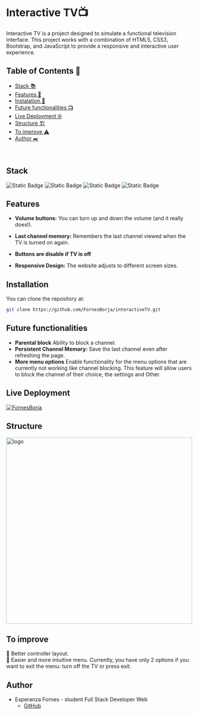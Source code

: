 # Interactive TV📺
Interactive TV is a project designed to simulate a functional television interface. This project works with a combination of HTML5, CSS3, Bootstrap, and JavaScript to provide a responsive and interactive user experience.

## Table of Contents 📂

- <a href="#stack">Stack 📚</a>
- <a href="#features">Features 👾</a>
- <a href="#instalation">Instalation 💾</a>
- <a href="#future-functionalities">Future functionalities 📺</a>
- <a href="#live-deployment">Live Deployment 🌐</a>
- <a href="#structure">Structure 🏗️</a>
- <a href="#to-improve">To improve ⚠️</a>
- <a href="#author">Author ✒️</a>


<br>

## Stack

![Static Badge](https://img.shields.io/badge/HTML5-orange?style=flat-square) ![Static Badge](https://img.shields.io/badge/CSS3-blue?style=flat-square)  ![Static Badge](https://img.shields.io/badge/Bootstrap-purple?style=flat-square) ![Static Badge](https://img.shields.io/badge/JavaScript-yellow?style=flat-square)

## Features
- **Volume buttons:** You can turn up and down the volume (and it really does!).

- **Last channel memory:** Remembers the last channel viewed when the TV is turned on again.

- **Buttons are disable if TV is off** 

- **Responsive Design:** The website adjusts to different screen sizes.

## Installation

You can clone the repository at:

```sh
git clone https://github.com/FornesBorja/interactiveTV.git
```

## Future functionalities
- **Parental block** Ability to block a channel.
- **Persistent Channel Memory:** Save the last channel even after refreshing the page.
- **More menu options** Enable functionality for the menu options that are currently not working like channel blocking. This feature will allow users to block the channel of their choice, the settings and Other.


## Live Deployment

[![FornesBorja](https://img.shields.io/static/v1?label=FornesBorja&message=interactiveTV&color=purple&logo=github)](https://fornesborja.github.io/interactiveTV)

## Structure

<img align="center" alt="logo" width="500" src="https://i.gyazo.com/c5ad71ec56cd92f58aed9501ba01a633.png">

## To improve
🔲 Better controller layout. <br/>
🔲 Easier and more intuitive menu. Currently, you have only 2 options if you want to exit the menu: turn off the TV or press exit.

## Author

- Esperanza Fornes - student Full Stack Developer Web
  - [GitHub](https://github.com/fornesborja)
